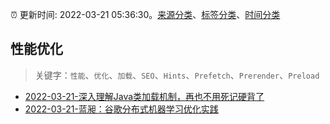 :alarm_clock: 更新时间: 2022-03-21 05:36:30。[来源分类](../README.md)、[标签分类](../TAGS.md)、[时间分类](../TIMELINE.md)

## 性能优化


> 关键字：`性能`、`优化`、`加载`、`SEO`、`Hints`、`Prefetch`、`Prerender`、`Preload`



- [2022-03-21-深入理解Java类加载机制，再也不用死记硬背了](https://toutiao.io/k/7fz66me) 
- [2022-03-21-蓝昶：谷歌分布式机器学习优化实践](https://toutiao.io/k/s16zhqi) 